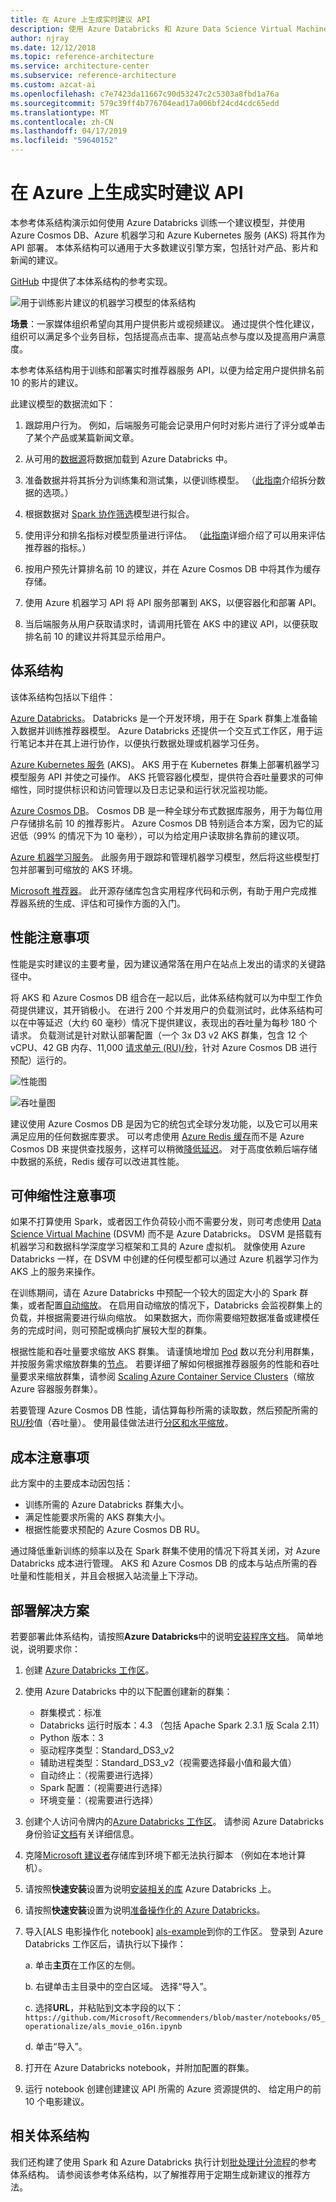 ```yaml
---
title: 在 Azure 上生成实时建议 API
description: 使用 Azure Databricks 和 Azure Data Science Virtual Machines (DSVM) 在 Azure 上训练一个模型，以便通过机器学习自动生成建议。
author: njray
ms.date: 12/12/2018
ms.topic: reference-architecture
ms.service: architecture-center
ms.subservice: reference-architecture
ms.custom: azcat-ai
ms.openlocfilehash: c7e7423da11667c90d53247c2c5303a8fbd1a76a
ms.sourcegitcommit: 579c39ff4b776704ead17a006bf24cd4cdc65edd
ms.translationtype: MT
ms.contentlocale: zh-CN
ms.lasthandoff: 04/17/2019
ms.locfileid: "59640152"
---
```

# <a name="build-a-real-time-recommendation-api-on-azure"></a>在 Azure 上生成实时建议 API

本参考体系结构演示如何使用 Azure Databricks 训练一个建议模型，并使用 Azure Cosmos DB、Azure 机器学习和 Azure Kubernetes 服务 (AKS) 将其作为 API 部署。 本体系结构可以通用于大多数建议引擎方案，包括针对产品、影片和新闻的建议。

[GitHub][als-example] 中提供了本体系结构的参考实现。

![用于训练影片建议的机器学习模型的体系结构](./_images/recommenders-architecture.png)

**场景**：一家媒体组织希望向其用户提供影片或视频建议。 通过提供个性化建议，组织可以满足多个业务目标，包括提高点击率、提高站点参与度以及提高用户满意度。

本参考体系结构用于训练和部署实时推荐器服务 API，以便为给定用户提供排名前 10 的影片的建议。

此建议模型的数据流如下：

1. 跟踪用户行为。 例如，后端服务可能会记录用户何时对影片进行了评分或单击了某个产品或某篇新闻文章。

2. 从可用的[数据源][data-source]将数据加载到 Azure Databricks 中。

3. 准备数据并将其拆分为训练集和测试集，以便训练模型。 （[此指南][guide]介绍拆分数据的选项。）

4. 根据数据对 [Spark 协作筛选][als]模型进行拟合。

5. 使用评分和排名指标对模型质量进行评估。 （[此指南][eval-guide]详细介绍了可以用来评估推荐器的指标。）

6. 按用户预先计算排名前 10 的建议，并在 Azure Cosmos DB 中将其作为缓存存储。

7. 使用 Azure 机器学习 API 将 API 服务部署到 AKS，以便容器化和部署 API。

8. 当后端服务从用户获取请求时，请调用托管在 AKS 中的建议 API，以便获取排名前 10 的建议并将其显示给用户。

## <a name="architecture"></a>体系结构

该体系结构包括以下组件：

[Azure Databricks][databricks]。 Databricks 是一个开发环境，用于在 Spark 群集上准备输入数据并训练推荐器模型。 Azure Databricks 还提供一个交互式工作区，用于运行笔记本并在其上进行协作，以便执行数据处理或机器学习任务。

[Azure Kubernetes 服务][aks] (AKS)。 AKS 用于在 Kubernetes 群集上部署机器学习模型服务 API 并使之可操作。 AKS 托管容器化模型，提供符合吞吐量要求的可伸缩性，同时提供标识和访问管理以及日志记录和运行状况监视功能。

[Azure Cosmos DB][cosmosdb]。 Cosmos DB 是一种全球分布式数据库服务，用于为每位用户存储排名前 10 的推荐影片。 Azure Cosmos DB 特别适合本方案，因为它的延迟低（99% 的情况下为 10 毫秒），可以为给定用户读取排名靠前的建议项。

[Azure 机器学习服务][mls]。 此服务用于跟踪和管理机器学习模型，然后将这些模型打包并部署到可缩放的 AKS 环境。

[Microsoft 推荐器][github]。 此开源存储库包含实用程序代码和示例，有助于用户完成推荐器系统的生成、评估和可操作方面的入门。

## <a name="performance-considerations"></a>性能注意事项

性能是实时建议的主要考量，因为建议通常落在用户在站点上发出的请求的关键路径中。

将 AKS 和 Azure Cosmos DB 组合在一起以后，此体系结构就可以为中型工作负荷提供建议，其开销极小。 在进行 200 个并发用户的负载测试时，此体系结构可以在中等延迟（大约 60 毫秒）情况下提供建议，表现出的吞吐量为每秒 180 个请求。 负载测试是针对默认部署配置（一个 3x D3 v2 AKS 群集，包含 12 个 vCPU、42 GB 内存、11,000 [请求单元 (RU)/秒][ru]，针对 Azure Cosmos DB 进行预配）运行的。

![性能图](./_images/recommenders-performance.png)

![吞吐量图](./_images/recommenders-throughput.png)

建议使用 Azure Cosmos DB 是因为它的统包式全球分发功能，以及它可以用来满足应用的任何数据库要求。 可以考虑使用 [Azure Redis 缓存][redis]而不是 Azure Cosmos DB 来提供查找服务，这样可以稍微[降低延迟][latency]。 对于高度依赖后端存储中数据的系统，Redis 缓存可以改进其性能。

## <a name="scalability-considerations"></a>可伸缩性注意事项

如果不打算使用 Spark，或者因工作负荷较小而不需要分发，则可考虑使用 [Data Science Virtual Machine][dsvm] (DSVM) 而不是 Azure Databricks。 DSVM 是搭载有机器学习和数据科学深度学习框架和工具的 Azure 虚拟机。 就像使用 Azure Databricks 一样，在 DSVM 中创建的任何模型都可以通过 Azure 机器学习作为 AKS 上的服务来操作。

在训练期间，请在 Azure Databricks 中预配一个较大的固定大小的 Spark 群集，或者配置[自动缩放][autoscaling]。 在启用自动缩放的情况下，Databricks 会监视群集上的负载，并根据需要进行纵向缩放。 如果数据大，而你需要缩短数据准备或建模任务的完成时间，则可预配或横向扩展较大型的群集。

根据性能和吞吐量要求缩放 AKS 群集。 请谨慎地增加 [Pod][scale] 数以充分利用群集，并按服务需求缩放群集的[节点][nodes]。 若要详细了解如何根据推荐器服务的性能和吞吐量要求来缩放群集，请参阅 [Scaling Azure Container Service Clusters][blog]（缩放 Azure 容器服务群集）。

若要管理 Azure Cosmos DB 性能，请估算每秒所需的读取数，然后预配所需的 [RU/秒][ru]值（吞吐量）。 使用最佳做法进行[分区和水平缩放][partition-data]。

## <a name="cost-considerations"></a>成本注意事项

此方案中的主要成本动因包括：

- 训练所需的 Azure Databricks 群集大小。
- 满足性能要求所需的 AKS 群集大小。
- 根据性能要求预配的 Azure Cosmos DB RU。

通过降低重新训练的频率以及在 Spark 群集不使用的情况下将其关闭，对 Azure Databricks 成本进行管理。 AKS 和 Azure Cosmos DB 的成本与站点所需的吞吐量和性能相关，并且会根据入站流量上下浮动。

## <a name="deploy-the-solution"></a>部署解决方案

若要部署此体系结构，请按照**Azure Databricks**中的说明[安装程序文档][setup]。 简单地说，说明要求你：

1. 创建 [Azure Databricks 工作区][workspace]。

1. 使用 Azure Databricks 中的以下配置创建新的群集：

    - 群集模式：标准
    - Databricks 运行时版本：4.3 （包括 Apache Spark 2.3.1 版 Scala 2.11）
    - Python 版本：3
    - 驱动程序类型：Standard\_DS3\_v2
    - 辅助进程类型：Standard\_DS3\_v2（视需要选择最小值和最大值）
    - 自动终止：（视需要进行选择）
    - Spark 配置：（视需要进行选择）
    - 环境变量：（视需要进行选择）

1. 创建个人访问令牌内的[Azure Databricks 工作区][workspace]。 请参阅 Azure Databricks 身份验证[文档][ adbauthentication]有关详细信息。

1. 克隆[Microsoft 建议者][ github]存储库到环境下都无法执行脚本 （例如在本地计算机）。

1. 请按照**快速安装**设置为说明[安装相关的库][ setup] Azure Databricks 上。

1. 请按照**快速安装**设置为说明[准备操作化的 Azure Databricks][setupo16n]。

1. 导入[ALS 电影操作化 notebook] [ als-example]到你的工作区。 登录到 Azure Databricks 工作区后，请执行以下操作：

    a. 单击**主页**在工作区的左侧。

    b. 右键单击主目录中的空白区域。 选择“导入”。

    c. 选择**URL**，并粘贴到文本字段的以下： `https://github.com/Microsoft/Recommenders/blob/master/notebooks/05_operationalize/als_movie_o16n.ipynb`

    d. 单击“导入”。

1. 打开在 Azure Databricks notebook，并附加配置的群集。

1. 运行 notebook 创建创建建议 API 所需的 Azure 资源提供的、 给定用户的前 10 个电影建议。

## <a name="related-architectures"></a>相关体系结构

我们还构建了使用 Spark 和 Azure Databricks 执行计划[批处理计分流程][batch-scoring]的参考体系结构。 请参阅该参考体系结构，以了解推荐用于定期生成新建议的推荐方法。

<!-- links -->
[aci]: /azure/container-instances/container-instances-overview
[aad]: /azure/active-directory-b2c/active-directory-b2c-overview
[adbauthentication]: https://docs.azuredatabricks.net/api/latest/authentication.html#generate-a-token
[aks]: /azure/aks/intro-kubernetes
[als]: https://spark.apache.org/docs/latest/ml-collaborative-filtering.html
[als-example]: https://github.com/Microsoft/Recommenders/blob/master/notebooks/05_operationalize/als_movie_o16n.ipynb
[autoscaling]: https://docs.azuredatabricks.net/user-guide/clusters/sizing.html
[autoscale]: https://docs.azuredatabricks.net/user-guide/clusters/sizing.html#autoscaling
[availability]: /azure/architecture/checklist/availability
[batch-scoring]: /azure/architecture/reference-architectures/ai/batch-scoring-databricks
[blob]: /azure/storage/blobs/storage-blobs-introduction
[blog]: https://blogs.technet.microsoft.com/machinelearning/2018/03/20/scaling-azure-container-service-cluster/
[clusters]: https://docs.azuredatabricks.net/user-guide/clusters/configure.html
[cosmosdb]: /azure/cosmos-db/introduction
[data-source]: https://docs.azuredatabricks.net/spark/latest/data-sources/index.html
[databricks]: /azure/azure-databricks/what-is-azure-databricks
[dsvm]: /azure/machine-learning/data-science-virtual-machine/overview
[dsvm-ubuntu]: /azure/machine-learning/data-science-virtual-machine/dsvm-ubuntu-intro
[eval-guide]: https://github.com/Microsoft/Recommenders/blob/master/notebooks/03_evaluate/evaluation.ipynb
[free]: https://azure.microsoft.com/free/?WT.mc_id=A261C142F
[github]: https://github.com/Microsoft/Recommenders
[guide]: https://github.com/Microsoft/Recommenders/blob/master/notebooks/01_prepare_data/data_split.ipynb
[latency]: https://github.com/jessebenson/azure-performance
[mls]: /azure/machine-learning/service/
[n-tier]: /azure/architecture/reference-architectures/n-tier/n-tier-cassandra
[ndcg]: https://en.wikipedia.org/wiki/Discounted_cumulative_gain
[nodes]: /azure/aks/scale-cluster
[notebook]: https://github.com/Microsoft/Recommenders/notebooks/00_quick_start/als_pyspark_movielens.ipynb
[partition-data]: /azure/cosmos-db/partition-data
[redis]: /azure/redis-cache/cache-overview
[regions]: https://azure.microsoft.com/global-infrastructure/services/?products=virtual-machines&regions=all
[resiliency]: /azure/architecture/resiliency/
[ru]: /azure/cosmos-db/request-units
[sec-docs]: /azure/security/
[setup]: https://github.com/Microsoft/Recommenders/blob/master/SETUP.md#repository-installation
[setupo16n]: https://github.com/Microsoft/Recommenders/blob/master/SETUP.md#prepare-azure-databricks-for-operationalization
[scale]: /azure/aks/tutorial-kubernetes-scale
[sla]: https://azure.microsoft.com/support/legal/sla/virtual-machines/v1_8/
[vm-size]: /azure/virtual-machines/virtual-machines-linux-change-vm-size
[workspace]: https://docs.azuredatabricks.net/getting-started/index.html
